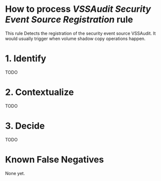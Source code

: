 # How to process *VSSAudit Security Event Source Registration* rule
This rule Detects the registration of the security event source VSSAudit. It would usually trigger when volume shadow copy operations happen.

# 1. Identify
TODO

# 2. Contextualize
TODO

# 3. Decide
TODO

# Known False Negatives
None yet.
